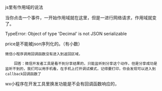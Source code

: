 

js里有作用域的说法

当你点击一个事件，一开始作用域就在这里，但是一进行网络请求，作用域就变了。



TypeError: Object of type 'Decimal' is not JSON serializable

price是不能被json序列化的。（有小数）

```
微信小程序调用回调函数没有进入到返回区域，

    回答：微信开发者工具是看不到分享结果的，只能监听到分享这个动作，但是分享成功是监听不到的，我们可以用手机看，在手机上打开调试模式，记得要打印，你会发现可以进入到callback回调函数了
```



wx小程序在开发工具里换发功能是不会有回调函数响应的，